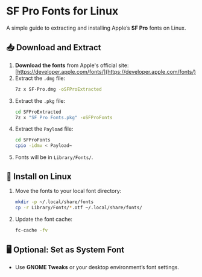 # **SF Pro Fonts for Linux**  
A simple guide to extracting and installing Apple’s **SF Pro** fonts on Linux.

## **📥 Download and Extract**  
1. **Download the fonts** from Apple's official site:  
   [https://developer.apple.com/fonts/](https://developer.apple.com/fonts/)  
2. Extract the `.dmg` file:  
   ```sh
   7z x SF-Pro.dmg -oSFProExtracted
   ```
3. Extract the `.pkg` file:  
   ```sh
   cd SFProExtracted
   7z x "SF Pro Fonts.pkg" -oSFProFonts
   ```
4. Extract the `Payload` file:  
   ```sh
   cd SFProFonts
   cpio -idmv < Payload~
   ```
5. Fonts will be in `Library/Fonts/`.

## **💾 Install on Linux**  
1. Move the fonts to your local font directory:  
   ```sh
   mkdir -p ~/.local/share/fonts
   cp -r Library/Fonts/*.otf ~/.local/share/fonts/
   ```
2. Update the font cache:  
   ```sh
   fc-cache -fv
   ```

## **🖥️ Optional: Set as System Font**  
- Use **GNOME Tweaks** or your desktop environment’s font settings.  
